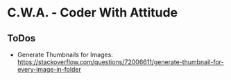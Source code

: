 # C.W.A. - Coder With Attitude

## ToDos
- Generate Thumbnails for Images: https://stackoverflow.com/questions/72006611/generate-thumbnail-for-every-image-in-folder


